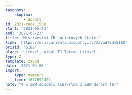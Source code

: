 ```yaml
---
taxonomy:
    skupina:
        - dorost
id: 2021-race_1558
start: '2021-05-23'
end: '2021-05-23'
title: 'Mistrovství ČR sprintových štafet'
link: 'https://oris.orientacnisporty.cz/Zavod?id=5182'
orisid: '5182'
place: 'Litovel, areál TJ Tatran Litovel'
type: Z
template: zavod
date: '2021-04-06'
import:
    type: members
    time: 1617692402
note: "4 x ZBM dospělí (16)\r\n2 x ZBM dorost (8)"
---
```


